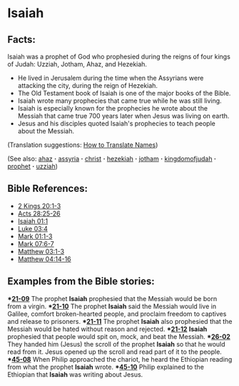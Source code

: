 # Isaiah #

## Facts: ##

Isaiah was a prophet of God who prophesied during the reigns of four kings of Judah: Uzziah, Jotham, Ahaz, and Hezekiah.

* He lived in Jerusalem during the time when the Assyrians were attacking the city, during the reign of Hezekiah.
* The Old Testament book of Isaiah is one of the major books of the Bible.
* Isaiah wrote many prophecies that came true while he was still living.
* Isaiah is especially known for the prophecies he wrote about the Messiah that came true 700 years later when Jesus was living on earth.
* Jesus and his disciples quoted Isaiah's prophecies to teach people about the Messiah. 

(Translation suggestions: [How to Translate Names](https://git.door43.org/Door43/en-ta-translate-vol1/src/master/content/translate_names.md))

(See also: [ahaz](../other/ahaz.md) **·** [assyria](../other/assyria.md) **·** [christ](../kt/christ.md) **·** [hezekiah](../other/hezekiah.md) **·** [jotham](../other/jotham.md) **·** [kingdomofjudah](../other/kingdomofjudah.md) **·** [prophet](../kt/prophet.md) **·** [uzziah](../other/uzziah.md))

## Bible References: ##

* [2 Kings 20:1-3](https://door43.org/en/bible/notes/2ki/20/01)
* [Acts 28:25-26](https://door43.org/en/bible/notes/act/28/25)
* [Isaiah 01:1](https://door43.org/en/bible/notes/isa/01/01)
* [Luke 03:4](https://door43.org/en/bible/notes/luk/03/04)
* [Mark 01:1-3](https://door43.org/en/bible/notes/mrk/01/01)
* [Mark 07:6-7](https://door43.org/en/bible/notes/mrk/07/06)
* [Matthew 03:1-3](https://door43.org/en/bible/notes/mat/03/01)
* [Matthew 04:14-16](https://door43.org/en/bible/notes/mat/04/14)

## Examples from the Bible stories: ##

  __*[21-09](https://door43.org/en/obs/notes/frames/21-09)__ The prophet __Isaiah__ prophesied that the Messiah would be born from a virgin.
  __*[21-10](https://door43.org/en/obs/notes/frames/21-10)__ The prophet __Isaiah__ said the Messiah would live in Galilee, comfort broken-hearted people, and proclaim freedom to captives and release to prisoners. 
  __*[21-11](https://door43.org/en/obs/notes/frames/21-11)__ The prophet __Isaiah__ also prophesied that the Messiah would be hated without reason and rejected.
  __*[21-12](https://door43.org/en/obs/notes/frames/21-12)__ __Isaiah__ prophesied that people would spit on, mock, and beat the Messiah. 
  __*[26-02](https://door43.org/en/obs/notes/frames/26-02)__ They handed him (Jesus) the scroll of the prophet __Isaiah__ so that he would read from it. Jesus opened up the scroll and read part of it to the people.
  __*[45-08](https://door43.org/en/obs/notes/frames/45-08)__ When Philip approached the chariot, he heard the Ethiopian reading from what the prophet __Isaiah__ wrote.
  __*[45-10](https://door43.org/en/obs/notes/frames/45-10)__ Philip explained to the Ethiopian that __Isaiah__ was writing about Jesus. 



